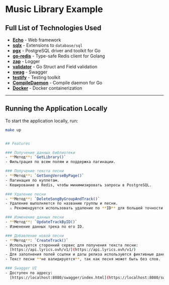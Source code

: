# Music Library Example

## Full List of Technologies Used
- **[Echo](https://echo.labstack.com/)** - Web framework
- **[sqlx](https://github.com/jmoiron/sqlx)** - Extensions to `database/sql`
- **[pgx](https://github.com/jackc/pgx)** - PostgreSQL driver and toolkit for Go
- **[go-redis](https://github.com/redis/go-redis)** - Type-safe Redis client for Golang
- **[zap](https://github.com/uber-go/zap)** - Logger
- **[validator](https://github.com/go-playground/validator)** - Go Struct and Field validation
- **[swag](https://github.com/swaggo/swag)** - Swagger
- **[testify](https://github.com/stretchr/testify)** - Testing toolkit
- **[CompileDaemon](https://github.com/githubnemo/CompileDaemon)** - Compile daemon for Go
- **[Docker](https://www.docker.com/)** - Docker containerization

---

## Running the Application Locally
To start the application locally, run:
```bash
make up


## Features

### Получение данных библиотеки
- **Метод**: `GetLibrary()`
- Фильтрация по всем полям и поддержка пагинации.

### Получение текста песни
- **Метод**: `GetSongVerseByPage()`
- Пагинация по куплетам.
- Кеширование в Redis, чтобы минимизировать запросы в PostgreSQL.

### Удаление песни
- **Метод**: `DeleteSongByGroupAndTrack()`
- Удаление выполняется по названию группы и песни.  
  ⚠️ Рекомендуется использовать удаление по **ID** для большей точности и безопасности.

### Изменение данных песни
- **Метод**: `UpdateTrackByID()`
- Изменение данных трека по его ID.

### Добавление новой песни
- **Метод**: `CreateTrack()`
- Используется сторонний сервис для получения текста песни:  
  [https://api.lyrics.ovh/v1/](https://api.lyrics.ovh/v1/)
- Для заполнения полей ссылки и даты релиза используются фиктивные данные.
- Текст песни **не валидируется**, так как песня может быть без слов.

### Swagger UI
- Доступен по адресу:  
  [https://localhost:8080/swagger/index.html](https://localhost:8080/swagger/index.html)

